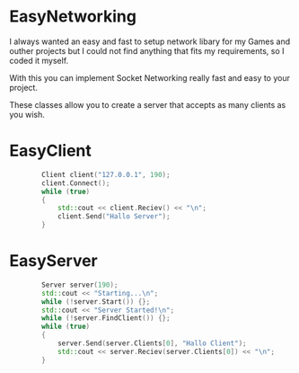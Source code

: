 # EasyNetworking
I always wanted an easy and fast to setup network libary for my Games and outher projects but I could not find anything that fits my requirements, so I coded it myself. 

With this you can implement Socket Networking really fast and easy to your project.

These classes allow you to create a server that accepts as many clients as you wish. 

# EasyClient
```c++
        Client client("127.0.0.1", 190);
        client.Connect();
        while (true)
        {
            std::cout << client.Reciev() << "\n";
            client.Send("Hallo Server");
        }
```
# EasyServer
```c++
        Server server(190);
        std::cout << "Starting...\n";
        while (!server.Start()) {};
        std::cout << "Server Started!\n";
        while (!server.FindClient()) {};
        while (true)
        {
            server.Send(server.Clients[0], "Hallo Client");
            std::cout << server.Reciev(server.Clients[0]) << "\n";
        }   
```
